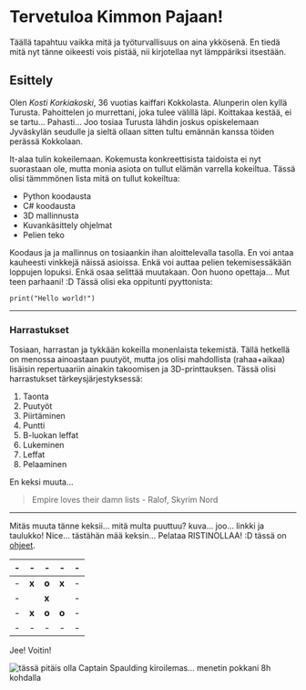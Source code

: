 # **Tervetuloa Kimmon Pajaan!**

Täällä tapahtuu vaikka mitä ja työturvallisuus on aina ykkösenä.
En tiedä mitä nyt tänne oikeesti vois pistää, nii kirjotellaa nyt lämppäriksi itsestään.

## **Esittely**

Olen *Kosti Korkiakoski*, 36 vuotias kaiffari Kokkolasta.
Alunperin olen kyllä Turusta. Pahoittelen jo murrettani, joka tulee välillä läpi. Koittakaa kestää, ei se tartu... Pahasti...
Joo tosiaa Turusta lähdin joskus opiskelemaan Jyväskylän seudulle ja sieltä ollaan sitten tultu emännän kanssa töiden perässä Kokkolaan.

It-alaa tulin kokeilemaan. Kokemusta konkreettisista taidoista ei nyt suorastaan ole, mutta monia asiota on tullut elämän varrella kokeiltua. Tässä olisi tämmmönen lista mitä on tullut kokeiltua:

- Python koodausta
- C# koodausta
- 3D mallinnusta
- Kuvankäsittely ohjelmat
- Pelien teko

Koodaus ja ja mallinnus on tosiaankin ihan aloittelevalla tasolla. En voi antaa kauheesti vinkkejä näissä asioissa. Enkä voi auttaa pelien tekemisessäkään loppujen lopuksi. Enkä osaa selittää muutakaan. Oon huono opettaja... Mut teen parhaani! :D
Tässä olisi eka oppitunti pyyttonista:

`print("Hello world!")`

---

### **Harrastukset**

Tosiaan, harrastan ja tykkään kokeilla monenlaista tekemistä. Tällä hetkellä on menossa ainoastaan puutyöt, mutta jos olisi mahdollista (rahaa+aikaa) lisäisin repertuaariin ainakin takoomisen ja 3D-printtauksen. Tässä olisi harrastukset tärkeysjärjestyksessä:

1. Taonta
2. Puutyöt
3. Piirtäminen
4. Puntti
5. B-luokan leffat
6. Lukeminen
7. Leffat
8. Pelaaminen

En keksi muuta...

> Empire loves their damn lists - Ralof, Skyrim Nord

---

Mitäs muuta tänne keksii... mitä multa puuttuu? kuva... joo... linkki ja taulukko! Nice... tästähän mää keksin... Pelataa RISTINOLLAA! :D tässä on [ohjeet](https://en.wikipedia.org/wiki/Tic-tac-toe).


| - | -     | -     | -     | - |
|---|-------|-------|-------|---|
| - | **x** | **o** | **x** | - |
| - |       | **x** |       | - |
| - | **x** | **o** | **o** | - |
| - | -     | -     | -     | - |

Jee! Voitin!






![tässä pitäis olla Captain Spaulding kiroilemas... menetin pokkani 8h kohdalla](https://upload.wikimedia.org/wikipedia/commons/thumb/e/ea/Thats_all_folks.svg/2560px-Thats_all_folks.svg.png)